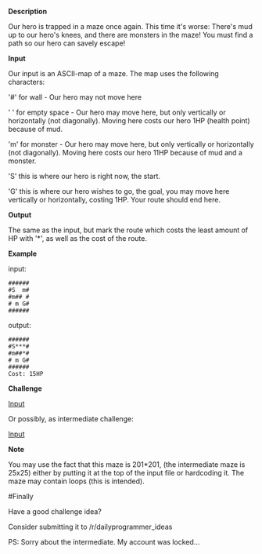 **Description**

Our hero is trapped in a maze once again. This time it's worse: There's mud up to our hero's knees, and there are monsters in the maze!
You must find a path so our hero can savely escape!

**Input**

Our input is an ASCII-map of a maze. The map uses the following characters:

'#' for wall - Our hero may not move here

' ' for empty space - Our hero may move here,  but only vertically or horizontally (not diagonally). Moving here costs our hero 1HP (health point) because of mud.

'm' for monster - Our hero may move here, but only vertically or horizontally (not diagonally). Moving here costs our hero 11HP because of mud and a monster.

'S' this is where our hero is right now, the start.

'G' this is where our hero wishes to go, the goal, you may move here vertically or horizontally, costing 1HP. Your route should end here.

**Output**

The same as the input, but mark the route which costs the least amount of HP with '*', as well as the cost of the route.

**Example**

input:

    ######
    #S  m#
    #m## #
    # m G#
    ######

output:

    ######
    #S***#
    #m##*#
    # m G#
    ######
    Cost: 15HP

**Challenge**

[Input](https://gist.githubusercontent.com/Wysaard/e3699bc26149d2b575c5/raw/a493af3066422cb3673182d969b36a58cf653cf5/data.in) 

Or possibly, as intermediate challenge:

[Input](https://gist.githubusercontent.com/Wysaard/2820f86e9ff0ddfb5627/raw/572b6e0fbf821d5809f520a6d4e50c8841b38169/intermediate.in)

**Note**

You may use the fact that this maze is 201*201, (the intermediate maze is 25x25) either by putting it at the top of the input file or hardcoding it. The maze may contain loops (this is intended).


#Finally

Have a good challenge idea?

Consider submitting it to /r/dailyprogrammer_ideas 

PS: Sorry about the intermediate. My account was locked...